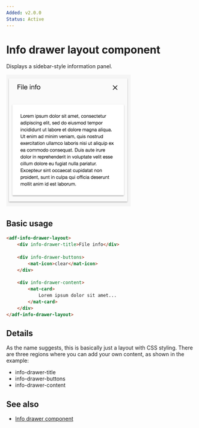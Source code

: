 ```yaml
---
Added: v2.0.0
Status: Active
---
```

# Info drawer layout component

Displays a sidebar-style information panel.

![Info drawer layout screenshot](../docassets/images/infodrawerlayout.png)

## Basic usage

```html
<adf-info-drawer-layout>
    <div info-drawer-title>File info</div>

    <div info-drawer-buttons>
        <mat-icon>clear</mat-icon>
    </div>

    <div info-drawer-content>
        <mat-card>
            Lorem ipsum dolor sit amet...
        </mat-card>
    </div>
</adf-info-drawer-layout>
```

## Details

As the name suggests, this is basically just a layout with CSS styling. There are three regions where you can add your own content, as shown in the example:

-   info-drawer-title
-   info-drawer-buttons
-   info-drawer-content

## See also

-   [Info drawer component](info-drawer.component.md)
